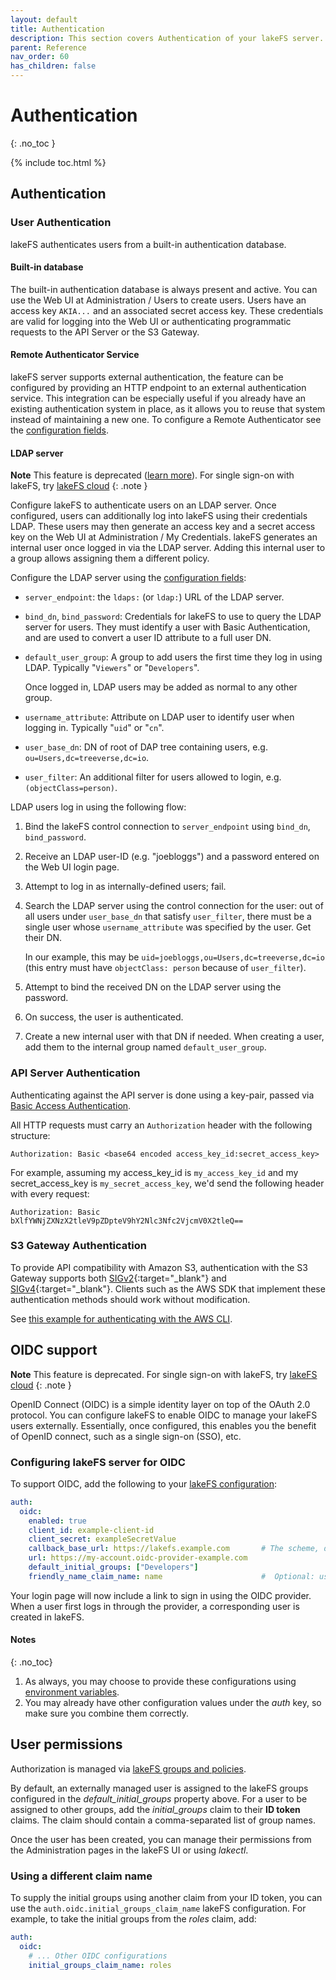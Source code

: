 ```yaml
---
layout: default
title: Authentication 
description: This section covers Authentication of your lakeFS server.
parent: Reference
nav_order: 60
has_children: false
---
```


# Authentication 
{: .no_toc }

{% include toc.html %}

## Authentication

### User Authentication

lakeFS authenticates users from a built-in authentication database.

#### Built-in database

The built-in authentication database is always present and active. You can use the
Web UI at Administration / Users to create users. Users have an access key
`AKIA...` and an associated secret access key. These credentials are valid
for logging into the Web UI or authenticating programmatic requests to the API
Server or the S3 Gateway.

#### Remote Authenticator Service 

lakeFS server supports external authentication, the feature can be configured by providing an HTTP endpoint to an external authentication service. This integration can be especially useful if you already have an existing authentication system in place, as it allows you to reuse that system instead of maintaining a new one.
To configure a Remote Authenticator see the [configuration fields](../reference/configuration.md).

#### LDAP server

**Note**
This feature is deprecated ([learn more](../posts/security_update.html)). For single sign-on with lakeFS, try [lakeFS cloud](https://lakefs.cloud)
{: .note }

Configure lakeFS to authenticate users on an LDAP server. Once configured,
users can additionally log into lakeFS using their credentials LDAP. These
users may then generate an access key and a secret access key on the Web UI
at Administration / My Credentials. lakeFS generates an internal user once
logged in via the LDAP server. Adding this internal user to a group allows
assigning them a different policy.

Configure the LDAP server using the [configuration fields](../reference/configuration.md):

* `server_endpoint`: the `ldaps:` (or `ldap:`) URL of the LDAP server.
* `bind_dn`, `bind_password`: Credentials for lakeFS to use to query the
  LDAP server for users. They must identify a user with Basic
  Authentication, and are used to convert a user ID attribute to a full
  user DN.
* `default_user_group`: A group to add users the first time they log in
  using LDAP.  Typically "`Viewers`" or "`Developers`".

  Once logged in, LDAP users may be added as normal to any other group.
* `username_attribute`: Attribute on LDAP user to identify user when
  logging in.  Typically "`uid`" or "`cn`".
* `user_base_dn`: DN of root of DAP tree containing users,
  e.g. `ou=Users,dc=treeverse,dc=io`.
* `user_filter`: An additional filter for users allowed to login,
  e.g. `(objectClass=person)`.

LDAP users log in using the following flow:

1. Bind the lakeFS control connection to `server_endpoint` using `bind_dn`,
   `bind_password`.
1. Receive an LDAP user-ID (e.g. "joebloggs") and a password entered on the
   Web UI login page.
1. Attempt to log in as internally-defined users; fail.
1. Search the LDAP server using the control connection for the user: out of
   all users under `user_base_dn` that satisfy `user_filter`, there must be
   a single user whose `username_attribute` was specified by the user. Get
   their DN.

   In our example, this may be `uid=joebloggs,ou=Users,dc=treeverse,dc=io`
   (this entry must have `objectClass: person` because of `user_filter`).
1. Attempt to bind the received DN on the LDAP server using the password.
1. On success, the user is authenticated.
1. Create a new internal user with that DN if needed. When creating a user,
   add them to the internal group named `default_user_group`.

### API Server Authentication

Authenticating against the API server is done using a key-pair, passed via [Basic Access Authentication](https://en.wikipedia.org/wiki/Basic_access_authentication).

All HTTP requests must carry an `Authorization` header with the following structure:

```text
Authorization: Basic <base64 encoded access_key_id:secret_access_key>
```

For example, assuming my access_key_id is `my_access_key_id` and my secret_access_key is `my_secret_access_key`, we'd send the following header with every request:

```text
Authorization: Basic bXlfYWNjZXNzX2tleV9pZDpteV9hY2Nlc3Nfc2VjcmV0X2tleQ==
```


### S3 Gateway Authentication

To provide API compatibility with Amazon S3, authentication with the S3 Gateway supports both [SIGv2](https://docs.aws.amazon.com/general/latest/gr/signature-version-2.html){:target="_blank"} and [SIGv4](https://docs.aws.amazon.com/general/latest/gr/signature-version-4.html){:target="_blank"}.
Clients such as the AWS SDK that implement these authentication methods should work without modification.

See [this example for authenticating with the AWS CLI](../integrations/aws_cli.md).


## OIDC support

**Note**
This feature is deprecated. For single sign-on with lakeFS, try [lakeFS cloud](https://lakefs.cloud)
{: .note }

OpenID Connect (OIDC) is a simple identity layer on top of the OAuth 2.0 protocol.
You can configure lakeFS to enable OIDC to manage your lakeFS users externally. 
Essentially, once configured, this enables you the benefit of OpenID connect, such as a single sign-on (SSO), etc. 

### Configuring lakeFS server for OIDC

To support OIDC, add the following to your [lakeFS configuration](./configuration.md):

```yaml
auth:
  oidc:
    enabled: true
    client_id: example-client-id
    client_secret: exampleSecretValue
    callback_base_url: https://lakefs.example.com       # The scheme, domain (and port) of your lakeFS installation
    url: https://my-account.oidc-provider-example.com
    default_initial_groups: ["Developers"]
    friendly_name_claim_name: name                      #  Optional: use the value from this claim as the user's display name 
```

Your login page will now include a link to sign in using the 
OIDC provider. When a user first logs in through the provider, a corresponding user is created in lakeFS.

#### Notes
{: .no_toc}
1. As always, you may choose to provide these configurations using [environment variables](./configuration.md#using-environment-variables).
2. You may already have other configuration values under the _auth_ key, so make sure you combine them correctly.

## User permissions

Authorization is managed via [lakeFS groups and policies](./authorization.md).

By default, an externally managed user is assigned to the lakeFS groups configured in the _default_initial_groups_ property above.
For a user to be assigned to other groups, add the _initial_groups_ claim to their **ID token** claims. The claim should contain a
comma-separated list of group names.

Once the user has been created, you can manage their permissions from the Administration pages in the lakeFS UI or using _lakectl_.

### Using a different claim name

To supply the initial groups using another claim from your ID token, you can use the `auth.oidc.initial_groups_claim_name` 
lakeFS configuration. For example, to take the initial groups from the _roles_ claim, add:

```yaml
auth:
  oidc:
    # ... Other OIDC configurations
    initial_groups_claim_name: roles
```
